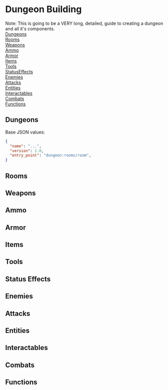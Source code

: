 
# Dungeon Building

Note: This is going to be a VERY long, detailed, guide to creating a dungeon and all it's components.  
[Dungeons](#dungeons)  
[Rooms](#rooms)  
[Weapons](#weapons)  
[Ammo](#ammo)  
[Armor](#armor)  
[Items](#items)  
[Tools](#tools)  
[StatusEffects](#status-effects)  
[Enemies](#enemies)  
[Attacks](#attacks)  
[Entities](#entities)  
[Interactables](#interactables)  
[Combats](#combats)  
[Functions](#functions)  

## Dungeons

Base JSON values:
```json
{
  "name": "...",
  "version": 1.0,
  "entry_point": "dungeon:rooms/room",
}
```


## Rooms

## Weapons

## Ammo

## Armor

## Items

## Tools

## Status Effects

## Enemies

## Attacks

## Entities

## Interactables

## Combats


## Functions










